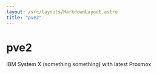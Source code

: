 ```yaml
---
layout: /src/layouts/MarkdownLayout.astro
title: "pve2"
---
```

# pve2
IBM System X (something something) with latest Proxmox